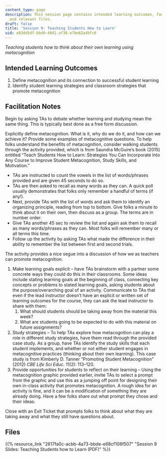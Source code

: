 ```yaml
---
content_type: page
description: This session page contains intended learning outcomes, facilitation notes,
  and relevant files.
draft: false
title: 'Session 9: Teaching Students How to Learn'
uid: e83dd5df-bbd0-48d1-af36-e7be62a4bfc6
---
```

*Teaching students how to think about their own learning using metacognition*

## Intended Learning Outcomes

1. Define metacognition and its connection to successful student learning
2. Identify student learning strategies and classroom strategies that promote metacognition

## Facilitation Notes

Begin by asking TAs to debate whether learning and studying mean the same thing. This is typically best done as a free form discussion.

Explicitly define metacognition. What is it, why do we do it, and how can we achieve it? Provide some examples of metacognitive questions. To help folks understand the benefits of metacognition, consider walking students through the activity provided, which is from Saundra McGuire’s book (2015) entitled “Teach Students How to Learn: Strategies You Can Incorporate Into Any Course to Improve Student Metacognition, Study Skills, and Motivation.”

- TAs are instructed to count the vowels in the list of words/phrases provided and are given 45 seconds to do so.
- TAs are then asked to recall as many words as they can. A quick poll usually demonstrates that folks only remember a handful of terms (if any!). 
- Next, provide TAs with the list of words and ask them to identify an organizing principle, reading from top to bottom. Give folks a minute to think about it on their own, then discuss as a group. The terms are in number order.
- Give TAs another 45 sec to review the list and again ask them to recall as many words/phrases as they can. Most folks will remember many or all terms this time. 
- Follow up the activity by asking TAs what made the difference in their ability to remember the list between first and second trials.

The activity provides a nice segue into a discussion of how we as teachers can promote metacognition.

1. Make learning goals explicit – have TAs brainstorm with a partner some concrete ways they could do this in their classrooms. Some ideas include stating learning goals at the beginning of class, connecting key concepts or problems to stated learning goals, asking students about the purpose/overarching goal of an activity. Communicate to TAs that even if the lead instructor doesn’t have an explicit or written set of learning outcomes for the course, they can ask the lead instructor to share with them:
    1. What should students should be taking away from the material this week?
    2. What are students going to be expected to do with this material on future assignments?
2. Study strategies – To help TAs explore how metacognition can play a role in different study strategies, have them read through the provided case study. As a group, have TAs identify the study skills that each student implements, and whether or not either student engages in metacognitive practices (thinking about their own learning). This case study is from Kimberly D. Tanner “Promoting Student Metacognition” (2012) *CBE Life Sci Educ.* 11(2): 113–120.
3. Provide opportunities for students to reflect on their learning – Using the metacognition graphic provided earlier, invite TAs to select a prompt from the graphic and use this as a jumping off point for designing their own in-class activity that promotes metacognition. A rough idea for an activity is fine, and it can be a modification of something they are already doing. Have a few folks share out what prompt they chose and their ideas.

Close with an Exit Ticket that prompts folks to think about what they are taking away and what they still have questions about.

## Files

{{% resource_link "2617fa0c-acbb-4a73-bbde-e68cf108f507" "Session 9 Slides: Teaching Students how to Learn (PDF)" %}}